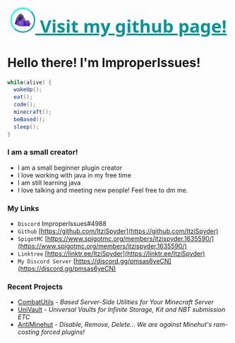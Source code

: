 <div align="center">
    <h1 style="font-size: large; font-family: 'Segoe UI', Tahoma, Geneva, Verdana, sans-serif;">
        <a href="https://itzispyder.github.io/" style="color:rgb(0, 149, 149); font-size: 40px;">
            <img src="assets/images/improperclient.png" style="width: 10%; border-radius: 100px; background-color: rgba(59, 59, 59, 0.721); border-color: aqua; border-style:outset;">
            Visit my github page!
        </a>
    </h1>
</div>


# Hello there! I'm ImproperIssues!

```java
while(alive) {
  wakeUp();
  eat();
  code();
  minecraft();
  beBased();
  sleep();
}
```



### I am a small creator!
- I am a small beginner plugin creator
- I love working with java in my free time
- I am still learning java
- I love talking and meeting new people! Feel free to dm me.

### My Links 
- `Discord` ImproperIssues#4988
- `Github` [https://github.com/ItziSpyder](https://github.com/ItziSpyder)
- `SpigotMC` [https://www.spigotmc.org/members/itzispyder.1635590/](https://www.spigotmc.org/members/itzispyder.1635590/)
- `Linktree` [https://linktr.ee/ItziSpyder](https://linktr.ee/ItziSpyder)
- `My Discord Server` [https://discord.gg/pmsas6yeCN](https://discord.gg/pmsas6yeCN)



### Recent Projects
- [CombatUtils](https://github.com/ItziSpyder/CombatUtils) - *Based Server-Side Utilities for Your Minecraft Server*
- [UniVault](https://github.com/ItziSpyder/UniVault) - *Universal Vaults for Infinite Storage, Kit and NBT submission ETC*
- [AntiMinehut](https://github.com/ItziSpyder/AntiMinehut) - *Disable, Remove, Delete... We are against Minehut's ram-costing forced plugins!*
